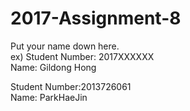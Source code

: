 # 2017-Assignment-8

Put your name down here.  
ex) Student Number: 2017XXXXXX  
Name: Gildong Hong

Student Number:2013726061  
Name: ParkHaeJin
